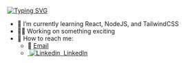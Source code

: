[![Typing SVG](https://readme-typing-svg.demolab.com/?lines=👋+Hi+there,+I'm+Thomas&color=2336BCF7)](https://git.io/typing-svg)

<!-- https://github.com/DenverCoder1/readme-typing-svg -->

- 🌱 I’m currently learning React, NodeJS, and TailwindCSS
- 👨‍💻 Working on something exciting
- 💬 How to reach me:
  - 📧 [Email](mailto:thong.dang0903@gmail.com)
  - [ ![Linkedin](https://i.stack.imgur.com/gVE0j.png)  LinkedIn](https://www.linkedin.com/in/minh-thong-dang-856b601a3/)

